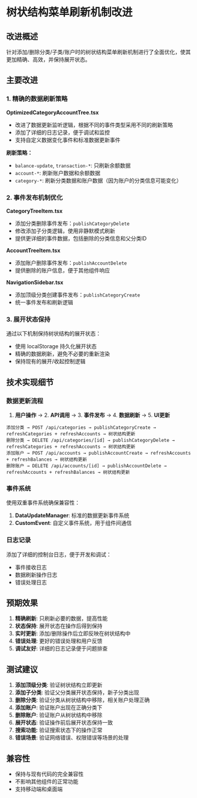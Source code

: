 # 树状结构菜单刷新机制改进

## 改进概述

针对添加/删除分类/子类/账户时的树状结构菜单刷新机制进行了全面优化，使其更加精确、高效，并保持展开状态。

## 主要改进

### 1. 精确的数据刷新策略

**OptimizedCategoryAccountTree.tsx**

- 改进了数据更新监听逻辑，根据不同的事件类型采用不同的刷新策略
- 添加了详细的日志记录，便于调试和监控
- 支持自定义数据变化事件和标准数据更新事件

**刷新策略：**

- `balance-update`, `transaction-*`: 只刷新余额数据
- `account-*`: 刷新账户数据和余额数据
- `category-*`: 刷新分类数据和账户数据（因为账户的分类信息可能变化）

### 2. 事件发布机制优化

**CategoryTreeItem.tsx**

- 添加分类删除事件发布：`publishCategoryDelete`
- 修改添加子分类逻辑，使用非静默模式刷新
- 提供更详细的事件数据，包括删除的分类信息和父分类ID

**AccountTreeItem.tsx**

- 添加账户删除事件发布：`publishAccountDelete`
- 提供删除的账户信息，便于其他组件响应

**NavigationSidebar.tsx**

- 添加顶级分类创建事件发布：`publishCategoryCreate`
- 统一事件发布和刷新逻辑

### 3. 展开状态保持

通过以下机制保持树状结构的展开状态：

- 使用 localStorage 持久化展开状态
- 精确的数据刷新，避免不必要的重新渲染
- 保持现有的展开/收起控制逻辑

## 技术实现细节

### 数据更新流程

1. **用户操作** → 2. **API调用** → 3. **事件发布** → 4. **数据刷新** → 5. **UI更新**

```
添加分类 → POST /api/categories → publishCategoryCreate → refreshCategories + refreshAccounts → 树状结构更新
删除分类 → DELETE /api/categories/[id] → publishCategoryDelete → refreshCategories + refreshAccounts → 树状结构更新
添加账户 → POST /api/accounts → publishAccountCreate → refreshAccounts + refreshBalances → 树状结构更新
删除账户 → DELETE /api/accounts/[id] → publishAccountDelete → refreshAccounts + refreshBalances → 树状结构更新
```

### 事件系统

使用双重事件系统确保兼容性：

1. **DataUpdateManager**: 标准的数据更新事件系统
2. **CustomEvent**: 自定义事件系统，用于组件间通信

### 日志记录

添加了详细的控制台日志，便于开发和调试：

- 事件接收日志
- 数据刷新操作日志
- 错误处理日志

## 预期效果

1. **精确刷新**: 只刷新必要的数据，提高性能
2. **状态保持**: 展开状态在操作后得到保持
3. **实时更新**: 添加/删除操作后立即反映在树状结构中
4. **错误处理**: 更好的错误处理和用户反馈
5. **调试友好**: 详细的日志记录便于问题排查

## 测试建议

1. **添加顶级分类**: 验证树状结构立即更新
2. **添加子分类**: 验证父分类展开状态保持，新子分类出现
3. **删除分类**: 验证分类从树状结构中移除，相关账户处理正确
4. **添加账户**: 验证账户出现在正确分类下
5. **删除账户**: 验证账户从树状结构中移除
6. **展开状态**: 验证操作前后展开状态保持一致
7. **搜索功能**: 验证搜索状态下的操作正常
8. **错误场景**: 验证网络错误、权限错误等场景的处理

## 兼容性

- 保持与现有代码的完全兼容性
- 不影响其他组件的正常功能
- 支持移动端和桌面端

